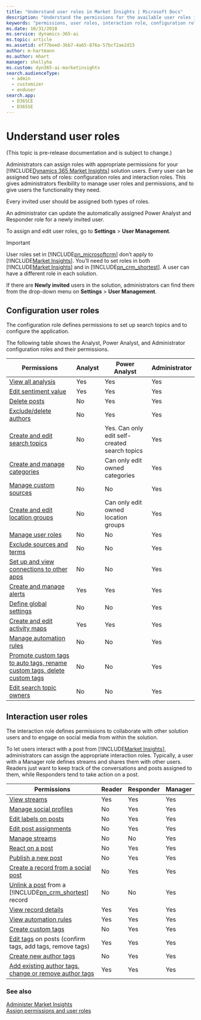 ```yaml
---
title: "Understand user roles in Market Insights | Microsoft Docs"
description: "Understand the permissions for the available user roles in Market Insights."
keywords: "permissions, user roles, interaction role, configuration role"
ms.date: 10/31/2018
ms.service: dynamics-365-ai
ms.topic: article
ms.assetid: ef77beed-3bb7-4a65-876a-57bcf2ae2d15
author: m-hartmann
ms.author: mhart
manager: shellyha
ms.custom: dyn365-ai-marketinsights
search.audienceType: 
  - admin
  - customizer
  - enduser
search.app: 
  - D365CE
  - D365SE
---
```


# Understand user roles


(This topic is pre-release documentation and is subject to change.)

Administrators can assign roles with appropriate permissions for your [!INCLUDE[Dynamics 365 Market Insights](../includes/pn-market-insights-long.md)] solution users. Every user can be assigned two sets of roles: configuration roles and interaction roles. This gives administrators flexibility to manage user roles and permissions, and to give users the functionality they need.  

Every invited user should be assigned both types of roles.  

An administrator can update the automatically assigned Power Analyst and Responder role for a newly invited user.

To assign and edit user roles, go to **Settings** > **User Management**.  

> [!IMPORTANT]
>  User roles set in [!INCLUDE[pn_microsoftcrm](../includes/pn-microsoftcrm.md)] don’t apply to [!INCLUDE[Market Insights](../includes/pn-market-insights-short.md)]. You’ll need to set roles in both [!INCLUDE[Market Insights](../includes/pn-market-insights-short.md)] and in [!INCLUDE[pn_crm_shortest](../includes/pn-crm-shortest.md)]. A user can have a different role in each solution.  
> 
>  If there are **Newly invited** users in the solution, administrators can find them from the drop-down menu on **Settings** > **User Management**.  

## Configuration user roles  

The configuration role defines permissions to set up search topics and to configure the application.  

The following table shows the Analyst, Power Analyst, and Administrator configuration roles and their permissions.  

|Permissions|Analyst|Power Analyst|Administrator|  
|-----------------|-------------|-------------------|-------------------|  
|[View all analysis](analyze-social-data-using-widgets.md)|Yes|Yes|Yes|  
|[Edit sentiment value](work-with-posts.md)|Yes|Yes|Yes|  
|[Delete posts](work-with-posts.md)|No|Yes|Yes|  
|[Exclude/delete authors](manage-authors.md)|No|Yes|Yes|  
|[Create and edit search topics](set-up-searches.md)|No|Yes. Can only edit self-created search topics|Yes|  
|[Create and manage categories](search-topic-categories.md)|No|Can only edit owned categories|Yes|  
|[Manage custom sources](custom-sources.md)|No|No|Yes|  
|[Create and edit location groups](manage-global-settings.md)|No|Can only edit owned location groups|Yes|  
|[Manage user roles](assign-user-roles.md)|No|No|Yes|  
|[Exclude sources and terms](search-results-quality.md)|No|No|Yes|  
|[Set up and view connections to other apps](manage-connections.md)|No|No|Yes|  
|[Create and manage alerts](email-alerts.md)|Yes|Yes|Yes|  
|[Define global settings](manage-global-settings.md)|No|No|Yes|  
|[Create and edit activity maps](activity-maps.md)|Yes|Yes|Yes|  
|[Manage automation rules](automation-rules.md)|No|No|Yes|  
|[Promote custom tags to auto tags, rename custom tags, delete custom tags](tags.md)|No|No|Yes|  
|[Edit search topic owners](set-up-searches.md)|No|No|Yes|  

## Interaction user roles  

The interaction role defines permissions to collaborate with other solution users and to engage on social media from within the solution.  

To let users interact with a post from [!INCLUDE[Market Insights](../includes/pn-market-insights-short.md)], administrators can assign the appropriate interaction roles. Typically, a user with a Manager role defines streams and shares them with other users. Readers just want to keep track of the conversations and posts assigned to them, while Responders tend to take action on a post.  


|       Permissions                  | Reader | Responder | Manager |
|------------------------|--------|-----------|---------|
|  [View streams](social-center.md)          |  Yes   |    Yes    |   Yes   |
|  [Manage social profiles](manage-social-profiles.md)                       |   No   |    Yes    |   Yes   |
|  [Edit labels on posts](work-with-posts.md)                                 |   No   |    Yes    |   Yes   |
|  [Edit post assignments](work-with-posts.md)                              |   No   |    Yes    |   Yes   |
|  [Manage streams](social-center.md)                                    |   No   |    No     |   Yes   |
|  [React on a post](publish-react-posts.md)                                |   No   |    Yes    |   Yes   |
|  [Publish a new post](publish-react-posts.md)                          |   No   |    Yes    |   Yes   |
|  [Create a record from a social post](create-dynamics-365-record-from-social-post.md)        |   No   |    Yes    |   Yes   |
|  [Unlink a post](create-dynamics-365-record-from-social-post.md) from a [!INCLUDE[pn_crm_shortest](../includes/pn-crm-shortest.md)] record |   No   |    No     |   Yes   |
|  [View record details](create-dynamics-365-record-from-social-post.md)            |  Yes   |    Yes    |   Yes   |
|  [View automation rules](automation-rules.md)                                  |  Yes   |    Yes    |   Yes   |
|  [Create custom tags](tags.md)                                                   |   No   |    Yes    |   Yes   |
|  [Edit tags](tags.md) on posts (confirm  tags, add tags, remove tags)             |  Yes   |    Yes    |   Yes   |
|  [Create new author tags](author-tags.md)                                       |   No   |    Yes    |   Yes   |
|  [Add existing author tags, change or remove author tags](author-tags.md)           |  Yes   |    Yes    |   Yes   |

### See also  
[Administer Market Insights](settings-administration.md)   
[Assign permissions and user roles](assign-user-roles.md)

